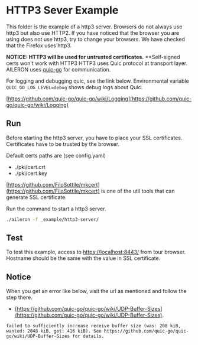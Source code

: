 # HTTP3 Sever Example

This folder is the example of a http3 server.
Browsers do not always use http3 but also use HTTP2.
If you have noticed that the browser you are using does not use http3, try to change your browsers.
We have checked that the Firefox uses http3.

**NOTICE: HTTP3 will be used for untrusted certificates.**
**Self-signed certs won't work with HTTP3
HTTP3 uses Quic protocol at transport layer.
AILERON uses [quic-go](https://github.com/quic-go/quic-go) for communication.

For logging and debugging quic, see the link below.
Environmental variable `QUIC_GO_LOG_LEVEL=debug` shows debug logs about Quic.

[https://github.com/quic-go/quic-go/wiki/Logging](https://github.com/quic-go/quic-go/wiki/Logging)

## Run

Before starting the http3 server, you have to place your SSL certificates.
Certificates have to be trusted by the browser.

Default certs paths are (see config.yaml)

- ./pki/cert.crt
- ./pki/cert.key

[https://github.com/FiloSottile/mkcert](https://github.com/FiloSottile/mkcert) is one of the util tools that can generate SSL certificate.

Run the command to start a http3 server.

```bash
./aileron -f _example/http3-server/
```

## Test

To test this example, access to [https://localhost:8443/](https://localhost:8443/) from tour browser.
Hostname should be the same with the value in SSL certificate.

## Notice

When you get an error like below, visit the url as mentioned and follow the step there.

- [https://github.com/quic-go/quic-go/wiki/UDP-Buffer-Sizes](https://github.com/quic-go/quic-go/wiki/UDP-Buffer-Sizes).

```text
failed to sufficiently increase receive buffer size (was: 208 kiB, wanted: 2048 kiB, got: 416 kiB). See https://github.com/quic-go/quic-go/wiki/UDP-Buffer-Sizes for details.
```
